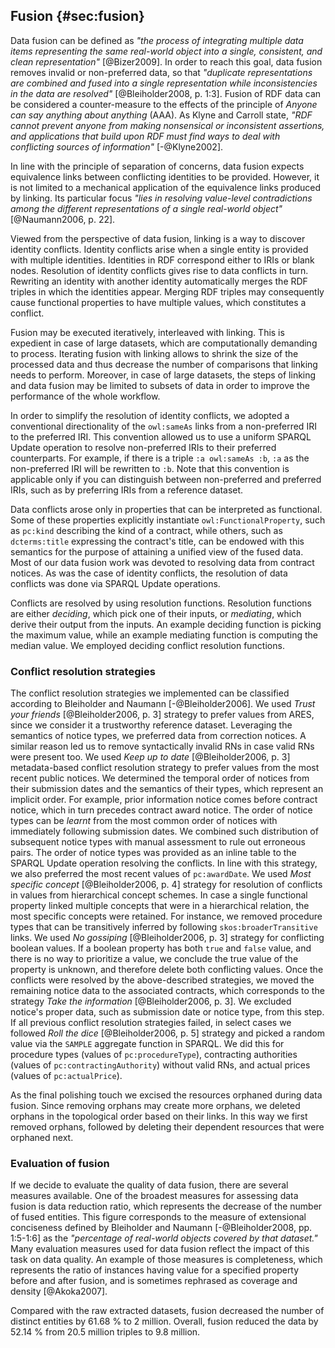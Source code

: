 ## Fusion {#sec:fusion}

Data fusion can be defined as *"the process of integrating multiple data items representing the same real-world object into a single, consistent, and clean representation"* [@Bizer2009].
In order to reach this goal, data fusion removes invalid or non-preferred data, so that *"duplicate representations are combined and fused into a single representation while inconsistencies in the data are resolved"* [@Bleiholder2008, p. 1:3].
Fusion of RDF data can be considered a counter-measure to the effects of the principle of *Anyone can say anything about anything* (AAA).
As Klyne and Carroll state, *"RDF cannot prevent anyone from making nonsensical or inconsistent assertions, and applications that build upon RDF must find ways to deal with conflicting sources of information"* [-@Klyne2002].

In line with the principle of separation of concerns, data fusion expects equivalence links between conflicting identities to be provided.
However, it is not limited to a mechanical application of the equivalence links produced by linking.
Its particular focus *"lies in resolving value-level contradictions among the different representations of a single real-world object"* [@Naumann2006, p. 22].

Viewed from the perspective of data fusion, linking is a way to discover identity conflicts.
Identity conflicts arise when a single entity is provided with multiple identities.
Identities in RDF correspond either to IRIs or blank nodes.
Resolution of identity conflicts gives rise to data conflicts in turn.
Rewriting an identity with another identity automatically merges the RDF triples in which the identities appear.
Merging RDF triples may consequently cause functional properties to have multiple values, which constitutes a conflict.
<!--
Conflicts handled by data fusion are typically divided into contradictions, where multiple non-null values are provided for a functional property, and uncertainties, where a functional property has both null and a non-null value.
However, since there are no nulls in RDF, conflicts in RDF are limited to contradictions.
-->

Fusion may be executed iteratively, interleaved with linking.
This is expedient in case of large datasets, which are computationally demanding to process.
Iterating fusion with linking allows to shrink the size of the processed data and thus decrease the number of comparisons that linking needs to perform.
Moreover, in case of large datasets, the steps of linking and data fusion may be limited to subsets of data in order to improve the performance of the whole workflow.

<!--
Data from the Czech public procurement register has many characteristics of user-generated content.
Uncoordinated civil servants are akin to the distributed user base of web applications.
Lack of rules and constraints enforced on user input
Exchanging data in self-contained documents
*"the default mode of authoring is copy and edit"* [@Guha2013]

Public procurement data also suffers from shortcomings similar to those of user-generated data.
The users generating data for the public procurement registers usually comprise many contracting authorities.
Each authority may produce data digressing from the mandated data standards in a different way.
Due to the distinct interpretations of the extent of mandatory and discretionary data by contracting authorities, the resulting aggregated dataset may appear to be incomplete.
Additionally, public procurement data is typically collected from forms filled out by people, who may inadvertently or purposely enter errors into the data they create.
A shortcoming of public procurement data that becomes apparent in data integration is the lack of global, agreed-upon and well-maintained identifier schemes for values of attributes of public contracts; such as the award criteria employed in the course of selecting the winning bid for a contract.
Coletta et al. claim that data integration is harder in the context of public sector data because important metadata is often missing [-@Coletta2012].
Fazekas discusses a similar set of issues of public procurement data from Hungary and highlights missing identifiers, imprecise links, and structural weaknesses [@Fazekas2012, p. 14].
A corollary of these issues is that tracking public contracts through the stages of their life-cycle, from their announcement over to completion, is difficult because of the lack of reliable identifiers.
-->

In order to simplify the resolution of identity conflicts, we adopted a conventional directionality of the `owl:sameAs` links from a non-preferred IRI to the preferred IRI.
This convention allowed us to use a uniform SPARQL Update operation to resolve non-preferred IRIs to their preferred counterparts.
For example, if there is a triple `:a owl:sameAs :b`, `:a` as the non-preferred IRI will be rewritten to `:b`.
Note that this convention is applicable only if you can distinguish between non-preferred and preferred IRIs, such as by preferring IRIs from a reference dataset.

Data conflicts arose only in properties that can be interpreted as functional.
Some of these properties explicitly instantiate `owl:FunctionalProperty`, such as `pc:kind` describing the kind of a contract, while others, such as `dcterms:title` expressing the contract's title, can be endowed with this semantics for the purpose of attaining a unified view of the fused data.
Most of our data fusion work was devoted to resolving data from contract notices.
As was the case of identity conflicts, the resolution of data conflicts was done via SPARQL Update operations.

Conflicts are resolved by using resolution functions.
Resolution functions are either *deciding*, which pick one of their inputs, or *mediating*, which derive their output from the inputs.
An example deciding function is picking the maximum value, while an example mediating function is computing the median value.
We employed deciding conflict resolution functions.

### Conflict resolution strategies

The conflict resolution strategies we implemented can be classified according to Bleiholder and Naumann [-@Bleiholder2006].
We used *Trust your friends* [@Bleiholder2006, p. 3] strategy to prefer values from ARES, since we consider it a trustworthy reference dataset.
Leveraging the semantics of notice types, we preferred data from correction notices.
A similar reason led us to remove syntactically invalid RNs in case valid RNs were present too.
We used *Keep up to date* [@Bleiholder2006, p. 3] metadata-based conflict resolution strategy to prefer values from the most recent public notices.
We determined the temporal order of notices from their submission dates and the semantics of their types, which represent an implicit order.
For example, prior information notice comes before contract notice, which in turn precedes contract award notice.
The order of notice types can be *learnt* from the most common order of notices with immediately following submission dates.
We combined such distribution of subsequent notice types with manual assessment to rule out erroneous pairs.
The order of notice types was provided as an inline table to the SPARQL Update operation resolving the conflicts.
In line with this strategy, we also preferred the most recent values of `pc:awardDate`.
We used *Most specific concept* [@Bleiholder2006, p. 4] strategy for resolution of conflicts in values from hierarchical concept schemes.
In case a single functional property linked multiple concepts that were in a hierarchical relation, the most specific concepts were retained.
For instance, we removed procedure types that can be transitively inferred by following `skos:broaderTransitive` links.
We used *No gossiping* [@Bleiholder2006, p. 3] strategy for conflicting boolean values.
If a boolean property has both `true` and `false` value, and there is no way to prioritize a value, we conclude the true value of the property is unknown, and therefore delete both conflicting values.
Once the conflicts were resolved by the above-described strategies, we moved the remaining notice data to the associated contracts, which corresponds to the strategy *Take the information* [@Bleiholder2006, p. 3].
We excluded notice's proper data, such as submission date or notice type, from this step.
If all previous conflict resolution strategies failed, in select cases we followed *Roll the dice* [@Bleiholder2006, p. 5] strategy and picked a random value via the `SAMPLE` aggregate function in SPARQL.
We did this for procedure types (values of `pc:procedureType`), contracting authorities (values of `pc:contractingAuthority`) without valid RNs, and actual prices (values of `pc:actualPrice`).

As the final polishing touch we excised the resources orphaned during data fusion.
Since removing orphans may create more orphans, we deleted orphans in the topological order based on their links.
In this way we first removed orphans, followed by deleting their dependent resources that were orphaned next.

### Evaluation of fusion

If we decide to evaluate the quality of data fusion, there are several measures available.
One of the broadest measures for assessing data fusion is data reduction ratio, which represents the decrease of the number of fused entities.
This figure corresponds to the measure of extensional conciseness defined by Bleiholder and Naumann [-@Bleiholder2008, pp. 1:5-1:6] as the *"percentage of real-world objects covered by that dataset."*
Many evaluation measures used for data fusion reflect the impact of this task on data quality.
An example of those measures is completeness, which represents the ratio of instances having value for a specified property before and after fusion, and is sometimes rephrased as coverage and density [@Akoka2007].

Compared with the raw extracted datasets, fusion decreased the number of distinct entities by 61.68 % to 2 million.
Overall, fusion reduced the data by 52.14 % from 20.5 million triples to 9.8 million.

<!--
[@Bleiholder2008]
Completeness
Conciseness
Consistency
- Intensional and extensional
-->
